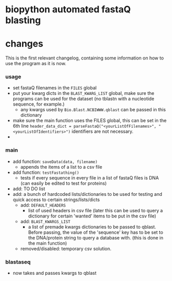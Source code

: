 # biopython automated fastaQ blasting


# changes
This is the first relevant changelog, containing some information on how to use the program as it is now.
### usage
- set fastaQ filenames in the `FILES` global
- put your kwarg dicts in the `BLAST_KWARG_LIST` global, make sure the programs can be used for the dataset (no tblastn with a nucleotide sequence, for example.)
	- any kwargs used by `Bio.Blast.NCBIWWW.qblast` can be passed in this dictionary
- make sure the main function uses the FILES global, this can be set in the 6th line `header_data_dict = parseFastaQ("<yourListOfFilenames>", "<yourListOfIdentifiers>")`
identifiers are not necessary.
-
### main
- add function: `saveData(data, filename)`
	- appends the items of a list to a csv file
- add function: `testFastathing()`
	- tests if every sequence in every file in a list of fastaQ files is DNA (can easily be edited to test for proteins)
- add: TO DO list
- add:  a bunch of hardcoded lists/dictionaries to be used for testing and quick access to certain strings/lists/dicts
	- add:  `DEFAULT_HEADERS`
		- list of used headers in csv file (later this can be used to query a dictionary for certain 'wanted' items to be put in the csv file)
	- add: `BLAST_KWARGS_LIST`
		- a list of premade kwargs dictionaries to be passed to qblast. Before passing, the value of  the 'sequence' key has to be set to the DNA/protein string to query a database with. (this is done in the main function)
	- removed/disabled: temporary csv solution.

### blastaseq
- now takes and passes kwargs to qblast
